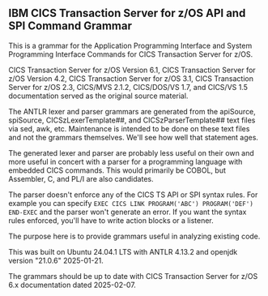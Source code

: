 ## IBM CICS Transaction Server for z/OS API and SPI Command Grammar

This is a grammar for the Application Programming Interface and System Programming Interface Commands for CICS Transaction Server for z/OS.

CICS Transaction Server for z/OS Version 6.1, 
CICS Transaction Server for z/OS Version 4.2, 
CICS Transaction Server for z/OS 3.1, 
CICS Transaction Server for z/OS 2.3,
CICS/MVS 2.1.2, 
CICS/DOS/VS 1.7, 
and CICS/VS 1.5 
documentation served as the original source material.

The ANTLR lexer and parser grammars are generated from the apiSource, spiSource, CICSzLexerTemplate##, and CICSzParserTemplate## text files via sed, awk, etc.  Maintenance is intended to be done on these text files and not the grammars themselves.  We'll see how well that statement ages.

The generated lexer and parser are probably less useful on their own and more useful in concert with a parser for a programming language with embedded CICS commands.  This would primarily be COBOL, but Assembler, C, and PL/I are also candidates.

The parser doesn't enforce any of the CICS TS API or SPI syntax rules.  For example you can specify `EXEC CICS LINK PROGRAM('ABC') PROGRAM('DEF') END-EXEC` and the parser won't generate an error.  If you want the syntax rules enforced, you'll have to write action blocks or a listener.

The purpose here is to provide grammars useful in analyzing existing code.

This was built on Ubuntu 24.04.1 LTS with ANTLR 4.13.2 and openjdk version "21.0.6" 2025-01-21.

The grammars should be up to date with CICS Transaction Server for z/OS 6.x documentation dated 2025-02-07.

